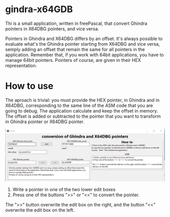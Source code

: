 # gindra-x64GDB
Thi is a small application, written in freePascal,  that convert Ghindra pointers in X64DBG pointers, and vice versa.

Pointers in Ghindra and X64DBG differs by an offset. It's always possible to evaluate what's the  Ghindra pointer starting from X64DBG and vice versa, semply adding an offset that remain the same for all pointers in the application. Remember that, if you work with 64bit applications, you have to manage 64bit pointers.
Pointers of course, are given in their HEX representation.

# How to use
The aproach is trivial: you must provide the HEX pointer, in Ghindra and in X64DBG, corresponding to the same line of the ASM code that you are going to debug. The application calculate and keep the offset in memory. The offset is added or subtracted to the pointer that you want to transform in Ghindra pointer or X64DBG pointer.

![screen](screenShot.PNG)

1) Write a pointer in one of the two lower edit boxes 
2) Press one of the buttons ">>" or "<<" to convert the pointer.

The ">>" button overwrite the edit box on the right, and the button "<<" overwrite the edit box on the left.
